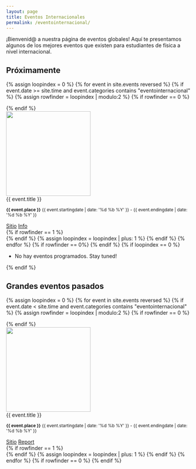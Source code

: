 ```yaml
---
layout: page
title: Eventos Internacionales
permalink: /eventointernacional/
---
```


¡Bienvenid@ a nuestra página de eventos globales! Aquí te presentamos algunos de los mejores eventos que existen para estudiantes de física a nivel internacional.

## Próximamente

{% assign loopindex = 0 %}
{% for event in site.events reversed %}
{% if event.date >= site.time and event.categories contains "eventointernacional" %}
{% assign rowfinder = loopindex | modulo:2 %}
{% if rowfinder == 0 %}
<div class="row">
{% endif %}
  <div class="col s12 m6">
    <div class="card horizontal">
      <div class="card-image">
	      <img style="height: 230px; object-fit: cover;" src="{{ event.cover }}">
      </div>
      <div class="card-content">
    	<span class="card-title grey-text text-darken-4">{{ event.title }}</span>
    	<p><small><b>{{ event.place }}</b> {{ event.startingdate | date: '%d %b %Y' }} - {{ event.endingdate | date: '%d %b %Y' }}</small></p>
          </div>
    	<div class="card-action">
    	  <a href="{{ event.site }}">Sitio</a>
    	  <a href="{{ event.url }}">Info</a>
    	</div>
    </div>
  </div>
{% if rowfinder == 1 %}
</div>
{% endif %}
{% assign loopindex = loopindex | plus: 1 %}
{% endif %}
{% endfor %}
{% if rowfinder == 0%}
</div>
{% endif %}
{% if loopindex == 0 %}
<ul class="collection">
    <li class="collection-item"> No hay eventos programados. Stay tuned! </li>
</ul>
{% endif %}

## Grandes eventos pasados

{% assign loopindex = 0 %}
{% for event in site.events reversed %}
{% if event.date < site.time and event.categories contains "eventointernacional" %}
{% assign rowfinder = loopindex | modulo:2 %}
{% if rowfinder == 0 %}
<div class="row">
{% endif %}
  <div class="col s12 m6">
    <div class="card horizontal">
      <div class="card-image">
	      <img style="height: 230px; object-fit: cover;" src="{{ event.cover }}">
      </div>
      <div class="card-content">
    	<span class="card-title grey-text text-darken-4">{{ event.title }}</span>
    	<p><small><b>{{ event.place }}</b> {{ event.startingdate | date: '%d %b %Y' }} - {{ event.endingdate | date: '%d %b %Y' }}</small></p>
          </div>
    	<div class="card-action">
    	  <a href="{{ event.site }}">Sitio</a>
    	  <a href="{{ event.url }}">Report</a>
    	</div>
    </div>
  </div>
{% if rowfinder == 1 %}
</div>
{% endif %}
{% assign loopindex = loopindex | plus: 1 %}
{% endif %}
{% endfor %}
{% if rowfinder == 0 %}
</div>
{% endif %}



<!-- {% include eventi_modal.html %} -->
